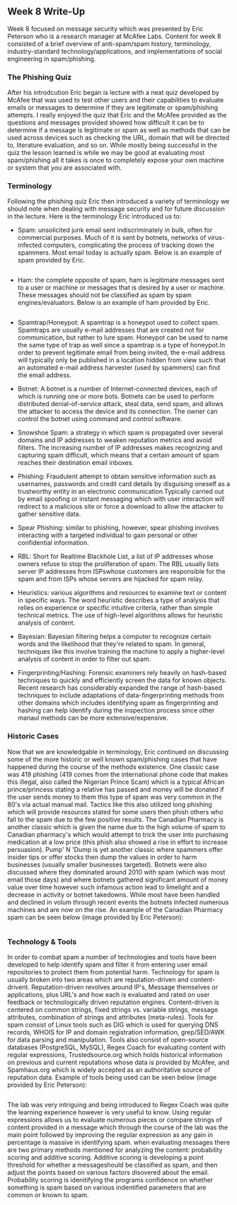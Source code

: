 ## Week 8 Write-Up
Week 8 focused on message security which was presented by Eric Peterson who is a research manager at McAfee Labs. Content for week 8 consisted of a brief overview of anti-spam/spam history, terminology, industry-standard technology/applications, and implementations of social engineering in spam/phishing.

### The Phishing Quiz
After his introdcution Eric began is lecture with a neat quiz developed by McAfee that was used to test other users and their capabilities to evaluate emails or messages to determine if they are legitimate or spam/phishing attempts. I really enjoyed the quiz that Eric and the McAfee provided as the questions and messages provided showed how difficult it can be to determine if a message is legitimate or spam as well as methods that can be used across devices such as checking the URL, domain that will be directed to, literature evaluation, and so on. While mostly being successful in the quiz the lesson learned is while we may be good at evaluating most spam/phishing all it takes is once to completely expose your own machine or system that you are associated with. 

### Terminology
Following the phishing quiz Eric then introduced a variety of terminology we should note when dealing with message security and for future discussion in the lecture. Here is the terminology Eric introduced us to:

- Spam: unsolicited junk email sent indiscriminately in bulk, often for commercial purposes. Much of it is sent by botnets, networks of virus-infected computers, complicating the process of tracking down the spammers. Most email today is actually spam. Below is an example of spam provided by Eric. 

<img src="Spam.png" alt="" class="inline"/>

- Ham: the complete opposite of spam, ham is legitimate messages sent to a user or machine or messages that is desired by a user or machine. These messages should not be classified as spam by spam engines/evaluators. Below is an example of ham provided by Eric.

<img src="Ham.png" alt="" class="inline"/>

- Spamtrap/Honeypot: A spamtrap is a honeypot used to collect spam. Spamtraps are usually e-mail addresses that are created not for communication, but rather to lure spam. Honeypot can be used to name the same type of trap as well since a spamtrap is a type of honeypot.In order to prevent legitimate email from being invited, the e-mail address will typically only be published in a location hidden from view such that an automated e-mail address harvester (used by spammers) can find the email address.

- Botnet: A botnet is a number of Internet-connected devices, each of which is running one or more bots. Botnets can be used to perform distributed denial-of-service attack, steal data, send spam, and allows the attacker to access the device and its connection. The owner can control the botnet using command and control software.

- Snowshoe Spam: a strategy in which spam is propagated over several domains and IP addresses to weaken reputation metrics and avoid filters. The increasing number of IP addresses makes recognizing and capturing spam difficult, which means that a certain amount of spam reaches their destination email inboxes.

- Phishing: Fraudulent attempt to obtain sensitive information such as usernames, passwords and credit card details by disguising oneself as a trustworthy entity in an electronic communication.Typically carried out by email spoofing or instant messaging which with user interaction will redirect to a malicious site or force a download to allow the attacker to gather sensitive data. 

- Spear Phishing: similar to phishing, however, spear phishing involves interacting with a targeted individual to gain personal or other confidential information. 

- RBL: Short for Realtime Blackhole List, a list of IP addresses whose owners refuse to stop the proliferation of spam. The RBL usually lists server IP addresses from ISPswhose customers are responsible for the spam and from ISPs whose servers are hijacked for spam relay.

- Heuristics: various algorithms and resources to examine text or content in specific ways. The word heuristic describes a type of analysis that relies on experience or specific intuitive criteria, rather than simple technical metrics. The use of high-level algorithms allows for heuristic analysis of content.

- Bayesian: Bayesian filtering helps a computer to recognize certain words and the likelihood that they're related to spam. In general, techniques like this involve training the machine to apply a higher-level analysis of content in order to filter out spam.

- Fingerprinting/Hashing: Forensic examiners rely heavily on hash-based techniques to quickly and efficiently screen the data for known objects. Recent research has considerably expanded the range of hash-based techniques to include adaptations of data-fingerprinting methods from other domains which includes identifying spam as fingerprinting and hashing can help identify during the inspection process since other manaul methods can be more extensive/expensive.

### Historic Cases
Now that we are knowledgable in terminology, Eric continued on discussing some of the more historic or well known spam/phishing cases that have happened during the course of the methods existence. One classic case was 419 phishing (419 comes from the international phone code that makes this illegal, also called the Nigerian Prince Scam) which is a typical African prince/princess stating a relative has passed and money will be donated if the user sends money to them this type of spam was very common in the 80's via actual manual mail. Tactics like this also utilized long phishing which will provide resources stated for some users then phish others who fall to the spam due to the few positive results. The Canadian Pharmacy is another classic which is given the name due to the high volume of spam to Canadian pharmacy's which would attempt to trick the user into purchasing medication at a low price (this phish also showed a rise in effort to increase persuasion). Pump' N 'Dump is yet another classic where spammers offer insider tips or offer stocks then dump the values in order to harm businesses (usually smaller businesses targeted). Botnets were also discussed where they dominated around 2010 with spam (which was most email those days) and where botnets gathered significant amount of money value over time however such infamous action lead to limelight and a decrease in activity or botnet takedowns. While most have been handled and declined in volum through recent events the botnets infected numerous machines and are now on the rise. An example of the Canadian Pharmacy spam can be seen below (image provided by Eric Peterson):

<img src="CanadianPharmacy.png" alt="" class="inline"/>

### Technology & Tools
In order to combat spam a number of technologies and tools have been developed to help identify spam and filter it from entering user email repositories to protect them from potential harm. Technology for spam is usually broken into two areas which are reputation-driven and content-drivent. Reputation-driven revolves around IP's, Message themselves or applications, plus URL's and how each is evaluated and rated on user feedback or technologically driven reputation engines. Content-driven is centered on common strings, fixed strings vs. variable strings, message attributes, combination of strings and attributes (meta-rules). Tools for spam consist of Linux tools such as DIG which is used for querying DNS records, WHOIS for IP and domain registration information, grep/SED/AWK for data parsing and manipulation. Tools also consist of open-source databases (PostgreSQL, MySQL), Regex Coach for evaluating content with regular expressions, Trustedsource.org which holds historical information on previous and current reputations whose data is provided by McAfee, and Spamhaus.org which is widely accepted as an authoritative source of reputation data. Example of tools being used can be seen below (image provided by Eric Peterson):   

<img src="SpamTools.png" alt="" class="inline"/>

The lab was very intriguing and being introduced to Regex Coach was quite the learning experience however is very useful to know. Using regular expressions allows us to evaluate numerous pieces or compare strings of content provided in a message which through the course of the lab was the main point followed by improving the regular expression as any gain in percentage is massive in identifying spam. when evaluating messages there are two primary methods mentioned for analyzing the content: probability scoring and additive scoring. Additive scoring is developing a point threshold for whether a messageshould be classified as spam, and then adjust the points based on various factors disovered about the email. Probability scoring is idenitifying the programs confidence on whether something is spam based on various indentified parameters that are common or known to spam.




